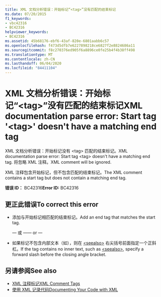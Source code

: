 ```yaml
---
title: XML 文档分析错误：开始标记“<tag>”没有匹配的结束标记
ms.date: 07/20/2015
f1_keywords:
- vbc42316
- BC42316
helpviewer_keywords:
- BC42316
ms.assetid: 45b68176-ebf6-43af-820e-6801aabb6c57
ms.openlocfilehash: f473d5dfb7e6227898218ce6827f2e8824686a11
ms.sourcegitcommit: f8c270376ed905f6a8896ce0fe25b4f4b38ff498
ms.translationtype: MT
ms.contentlocale: zh-CN
ms.lasthandoff: 06/04/2020
ms.locfileid: "84411104"
---
```

# <a name="xml-documentation-parse-error-start-tag-tag-doesnt-have-a-matching-end-tag"></a><span data-ttu-id="79e5b-102">XML 文档分析错误：开始标记“\<tag>”没有匹配的结束标记</span><span class="sxs-lookup"><span data-stu-id="79e5b-102">XML documentation parse error: Start tag '\<tag>' doesn't have a matching end tag</span></span>
<span data-ttu-id="79e5b-103">XML 文档分析错误：开始标记没有 \<tag> 匹配的结束标记。</span><span class="sxs-lookup"><span data-stu-id="79e5b-103">XML documentation parse error: Start tag \<tag> doesn't have a matching end tag.</span></span> <span data-ttu-id="79e5b-104">将忽略 XML 注释。</span><span class="sxs-lookup"><span data-stu-id="79e5b-104">XML comment will be ignored.</span></span>  
  
 <span data-ttu-id="79e5b-105">XML 注释包含开始标记，但不包含匹配的结束标记。</span><span class="sxs-lookup"><span data-stu-id="79e5b-105">The XML comment contains a start tag but does not contain a matching end tag.</span></span>  
  
 <span data-ttu-id="79e5b-106">**错误 ID：** BC42316</span><span class="sxs-lookup"><span data-stu-id="79e5b-106">**Error ID:** BC42316</span></span>  
  
## <a name="to-correct-this-error"></a><span data-ttu-id="79e5b-107">更正此错误</span><span class="sxs-lookup"><span data-stu-id="79e5b-107">To correct this error</span></span>  
  
- <span data-ttu-id="79e5b-108">添加与开始标记相匹配的结束标记。</span><span class="sxs-lookup"><span data-stu-id="79e5b-108">Add an end tag that matches the start tag.</span></span>  
  
     <span data-ttu-id="79e5b-109">— 或 —</span><span class="sxs-lookup"><span data-stu-id="79e5b-109">— or —</span></span>  
  
- <span data-ttu-id="79e5b-110">如果标记不包含内部文本（如），则在 [\<seealso>](../language-reference/xmldoc/seealso.md) 右尖括号前面指定一个正斜杠。</span><span class="sxs-lookup"><span data-stu-id="79e5b-110">If the tag contains no inner text, such as [\<seealso>](../language-reference/xmldoc/seealso.md), specify a forward slash before the closing angle bracket.</span></span>  
  
## <a name="see-also"></a><span data-ttu-id="79e5b-111">另请参阅</span><span class="sxs-lookup"><span data-stu-id="79e5b-111">See also</span></span>

- [<span data-ttu-id="79e5b-112">XML 注释标记</span><span class="sxs-lookup"><span data-stu-id="79e5b-112">XML Comment Tags</span></span>](../language-reference/xmldoc/index.md)
- [<span data-ttu-id="79e5b-113">使用 XML 记录代码</span><span class="sxs-lookup"><span data-stu-id="79e5b-113">Documenting Your Code with XML</span></span>](../programming-guide/program-structure/documenting-your-code-with-xml.md)

